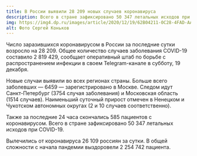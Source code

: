 ```yaml
---
title: В России выявили 28 209 новых случаев коронавируса
description: Всего в стране зафиксировано 50 347 летальных исходов при COVID-19.
img: https://img4.dp.ru/images/article/2020/12/19/62B04211-0C28-4FAD-AAD7-46374134E018.jpg
alt: Фото Сергей Коньков
---
```

Число заразившихся коронавирусом в России за последние сутки возросло на 28 209. Общее количество случаев заболевания COVID-19 составило 2 819 429, сообщает оперативный штаб по борьбе с распространением инфекции в своем Telegram-канале в субботу, 19 декабря.

Новые случаи выявили во всех регионах страны. Больше всего заболевших — 6459 — зарегистрировано в Москве. Следом идут Санкт-Петербург (3754 случая заболевания) и Московская область (1514 случаев). Наименьший суточный прирост отмечен в Ненецком и Чукотском автономных округах (2 и 10 случаев соответственно).

Также за последние 24 часа скончались 585 пациентов с коронавирусом. Всего в стране зафиксировано 50 347 летальных исходов при COVID-19.

Вылечились от коронавируса 26 109 россиян за сутки. В общей сложности с начала пандемии выздоровели 2 254 742 пациента.